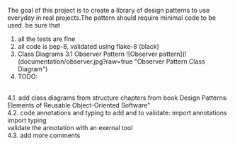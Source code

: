 The goal of this project is to create a library of design patterns to use everyday in real projects.The pattern should require minimal code to be used.
be sure that
1. all the tests are fine
2. all code is pep-8, validated using flake-8 (black) 
3. Class Diagrams
3.1 Observer Pattern
![Observer pattern](!(documentation/observer.jpg?raw=true "Observer Pattern Class Diagram")
4. TODO:
<br/>
4.1. add class diagrams from structure chapters from book Design Patterns: Elements of Reusable Object-Oriented Software"<br/>
4.2. code annotations and typing to add and to validate: 
import annotations<br/>
import typing<br/>
validate the annotation with an exernal tool<br/>
4.3. add more comments<br/>